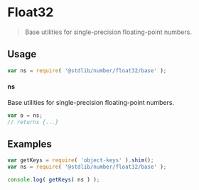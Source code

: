 # Float32

> Base utilities for single-precision floating-point numbers.

<section class="usage">

## Usage

```javascript
var ns = require( '@stdlib/number/float32/base' );
```

#### ns

Base utilities for single-precision floating-point numbers.

```javascript
var o = ns;
// returns {...}
```

</section>

<!-- /.usage -->

<section class="examples">

## Examples

<!-- TODO: better examples -->

<!-- eslint no-undef: "error" -->

```javascript
var getKeys = require( 'object-keys' ).shim();
var ns = require( '@stdlib/number/float32/base' );

console.log( getKeys( ns ) );
```

</section>

<!-- /.examples -->

<section class="links">

</section>

<!-- /.links -->
